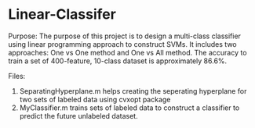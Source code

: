 # Linear-Classifer

Purpose: 
The purpose of this project is to design a multi-class classifier using linear programming approach to construct SVMs. It includes two approaches: One vs One method and One vs All method. The accuracy to train a set of 400-feature, 10-class dataset is approximately 86.6%.

Files:
1. SeparatingHyperplane.m helps creating the seperating hyperplane for two sets of labeled data using cvxopt package
2. MyClassifier.m trains sets of labeled data to construct a classifier to predict the future unlabeled dataset.
